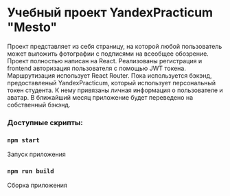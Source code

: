 # Учебный проект YandexPracticum "Mesto"

Проект представляет из себя страницу, на которой любой пользователь может выложить фотографии с подписями на всеобщее обозрение.
Проект полностью написан на React. Реализованы регистрация и frontend авторизация пользователя с помощью JWT токена. Маршрутизация 
использует React Router. Пока используется бэкэнд, предоставленый YandexPracticum, который использует персональный токен студента. К нему привязаны личная информация о пользователе и аватар. В ближайший месяц приложение будет переведено на собственный бэкэнд.

### Доступные скрипты:

### `npm start`
Запуск приложения

### `npm run build`
Сборка приложения

